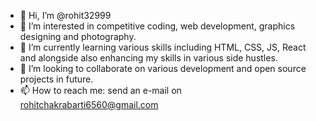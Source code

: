 - 👋 Hi, I’m @rohit32999
- 👀 I’m interested in competitive coding, web development, graphics designing and photography.
- 🌱 I’m currently learning various skills including HTML, CSS, JS, React and alongside also enhancing my skills in various side hustles.
- 💞️ I’m looking to collaborate on various development and open source projects in future.
- 📫 How to reach me: send an e-mail on rohitchakrabarti6560@gmail.com

<!---
rohit32999/rohit32999 is a ✨ special ✨ repository because its `README.md` (this file) appears on your GitHub profile.
You can click the Preview link to take a look at your changes.
--->
